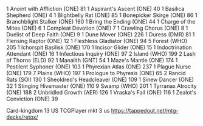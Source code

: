 1 Anoint with Affliction (ONE) 81
1 Aspirant's Ascent (ONE) 40
1 Basilica Shepherd (ONE) 4
1 Blightbelly Rat (ONE) 85
1 Bonepicker Skirge (ONE) 86
1 Branchblight Stalker (ONE) 160
1 Bring the Ending (ONE) 44
1 Charge of the Mites (ONE) 6
1 Compleat Devotion (ONE) 7
1 Crawling Chorus (ONE) 8
1 Duelist of Deep Faith (ONE) 9
1 Dune Mover (ONE) 226
1 Duress (DMR) 81
1 Flensing Raptor (ONE) 12
1 Fleshless Gladiator (ONE) 94
5 Forest (WHO) 205
1 Ichorspit Basilisk (ONE) 170
1 Incisor Glider (ONE) 15
1 Indoctrination Attendant (ONE) 16
1 Infectious Inquiry (ONE) 97
2 Island (WHO) 199
2 Lash of Thorns (ELD) 92
1 Manalith (GNT) 54
1 Maze's Mantle (ONE) 174
1 Pestilent Syphoner (ONE) 103
1 Phyrexian Atlas (ONE) 237
1 Plague Nurse (ONE) 179
7 Plains (WHO) 197
1 Prologue to Phyresis (ONE) 65
2 Rancid Rats (SOI) 130
1 Sheoldred's Headcleaver (ONE) 109
1 Sinew Dancer (ONE) 32
1 Stinging Hivemaster (ONE) 110
9 Swamp (WHO) 201
1 Tyrranax Atrocity (ONE) 188
2 Unbridled Growth (AER) 126
1 Vraska's Fall (ONE) 116
1 Zealot's Conviction (ONE) 39

Card-kingdom 13 US
TCGPlayer mkt 3 us
https://tappedout.net/mtg-decks/retox/
